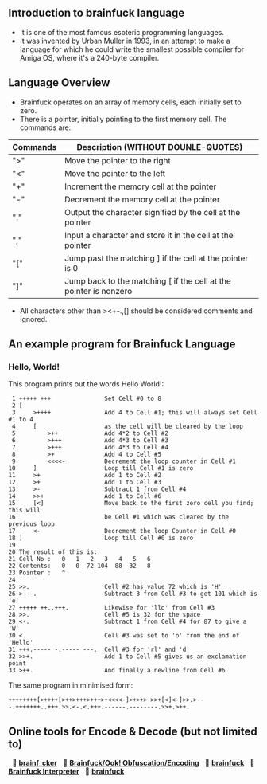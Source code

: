 ## Introduction to brainfuck language

- It is one of the most famous esoteric programming languages.
- It was invented by Urban Muller in 1993, in an attempt to make a language for which he could write the smallest possible compiler for Amiga OS, where it's a 240-byte compiler.

## Language Overview

- Brainfuck operates on an array of memory cells, each initially set to zero.
- There is a pointer, initially pointing to the first memory cell. The commands are:

Commands | Description (WITHOUT DOUNLE-QUOTES)
------------ | -------------
">" |	Move the pointer to the right
"<"	| Move the pointer to the left
"+"	| Increment the memory cell at the pointer
"-"	| Decrement the memory cell at the pointer
"."	| Output the character signified by the cell at the pointer
","	| Input a character and store it in the cell at the pointer
"[" |	Jump past the matching ] if the cell at the pointer is 0
"]"	| Jump back to the matching [ if the cell at the pointer is nonzero
- All characters other than ><+-.,[] should be considered comments and ignored.


## An example program for Brainfuck Language
### Hello, World!
This program prints out the words Hello World!:

```brainfuck
 1 +++++ +++               Set Cell #0 to 8
 2 [
 3     >++++               Add 4 to Cell #1; this will always set Cell #1 to 4
 4     [                   as the cell will be cleared by the loop
 5         >++             Add 4*2 to Cell #2
 6         >+++            Add 4*3 to Cell #3
 7         >+++            Add 4*3 to Cell #4
 8         >+              Add 4 to Cell #5
 9         <<<<-           Decrement the loop counter in Cell #1
10     ]                   Loop till Cell #1 is zero
11     >+                  Add 1 to Cell #2
12     >+                  Add 1 to Cell #3
13     >-                  Subtract 1 from Cell #4
14     >>+                 Add 1 to Cell #6
15     [<]                 Move back to the first zero cell you find; this will
16                         be Cell #1 which was cleared by the previous loop
17     <-                  Decrement the loop Counter in Cell #0
18 ]                       Loop till Cell #0 is zero
19 
20 The result of this is:
21 Cell No :   0   1   2   3   4   5   6
22 Contents:   0   0  72 104  88  32   8
23 Pointer :   ^
24 
25 >>.                     Cell #2 has value 72 which is 'H'
26 >---.                   Subtract 3 from Cell #3 to get 101 which is 'e'
27 +++++ ++..+++.          Likewise for 'llo' from Cell #3
28 >>.                     Cell #5 is 32 for the space
29 <-.                     Subtract 1 from Cell #4 for 87 to give a 'W'
30 <.                      Cell #3 was set to 'o' from the end of 'Hello'
31 +++.----- -.----- ---.  Cell #3 for 'rl' and 'd'
32 >>+.                    Add 1 to Cell #5 gives us an exclamation point
33 >++.                    And finally a newline from Cell #6
```
The same program in minimised form:

```
++++++++[>++++[>++>+++>+++>+<<<<-]>+>+>->>+[<]<-]>>.>---.+++++++..+++.>>.<-.<.+++.------.--------.>>+.>++.

```

## Online tools for Encode & Decode (but not limited to)
&nbsp;&nbsp;:small_orange_diamond: <a href="https://andrew.hedges.name/experiments/brainf_cker/"><b>brainf_cker</b></a>
&nbsp;&nbsp;:small_orange_diamond: <a href="https://www.splitbrain.org/services/ook"><b>Brainfuck/Ook! Obfuscation/Encoding</b></a>
&nbsp;&nbsp;:small_orange_diamond: <a href="https://copy.sh/brainfuck/"><b>brainfuck</b></a>
&nbsp;&nbsp;:small_orange_diamond: <a href="https://franklin.dyer.me/htmlpage/brainfuck.html"><b>Brainfuck Interpreter</b></a>
&nbsp;&nbsp;:small_orange_diamond: <a href="https://code.golf/brainfuck#python"><b>brainfuck</b></a>
